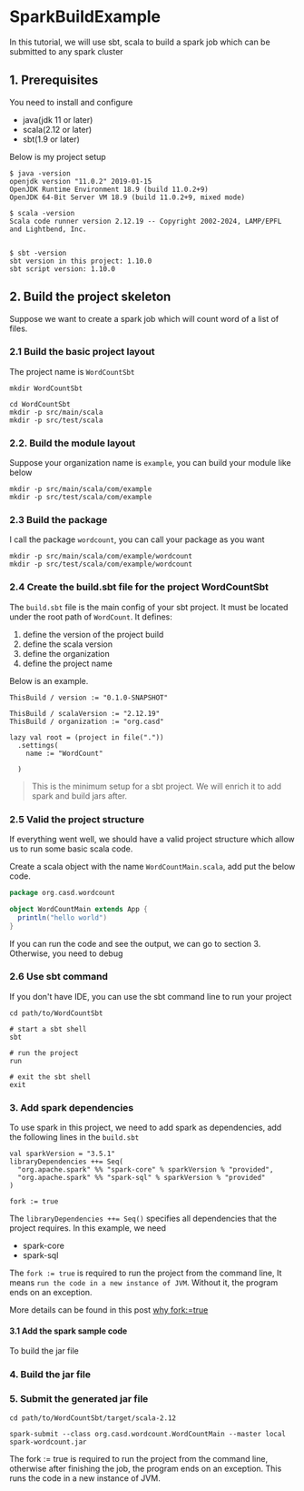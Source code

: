 # SparkBuildExample

In this tutorial, we will use sbt, scala to build a spark job which can be submitted to any spark cluster

## 1. Prerequisites

You need to install and configure 
- java(jdk 11 or later)
- scala(2.12 or later)
- sbt(1.9 or later)


Below is my project setup

```shell
$ java -version
openjdk version "11.0.2" 2019-01-15
OpenJDK Runtime Environment 18.9 (build 11.0.2+9)
OpenJDK 64-Bit Server VM 18.9 (build 11.0.2+9, mixed mode)

$ scala -version
Scala code runner version 2.12.19 -- Copyright 2002-2024, LAMP/EPFL and Lightbend, Inc.


$ sbt -version
sbt version in this project: 1.10.0
sbt script version: 1.10.0

```

## 2. Build the project skeleton

Suppose we want to create a spark job which will count word of a list of files.

### 2.1 Build the basic project layout

The project name is `WordCountSbt`

```shell
mkdir WordCountSbt

cd WordCountSbt
mkdir -p src/main/scala
mkdir -p src/test/scala
```

### 2.2. Build the module layout

Suppose your organization name is `example`, you can build your module like below

```shell
mkdir -p src/main/scala/com/example
mkdir -p src/test/scala/com/example
```

### 2.3 Build the package

I call the package `wordcount`, you can call your package as you want

```shell
mkdir -p src/main/scala/com/example/wordcount
mkdir -p src/test/scala/com/example/wordcount
```

### 2.4 Create the build.sbt file for the project WordCountSbt

The `build.sbt` file is the main config of your sbt project. It must be located under the root path of `WordCount`.
It defines:
1. define the version of the project build
2. define the scala version
3. define the organization
4. define the project name

Below is an example.
```shell
ThisBuild / version := "0.1.0-SNAPSHOT"

ThisBuild / scalaVersion := "2.12.19"
ThisBuild / organization := "org.casd"

lazy val root = (project in file("."))
  .settings(
    name := "WordCount"

  )

```

> This is the minimum setup for a sbt project. We will enrich it to add spark and build jars after.
> 

### 2.5 Valid the project structure

If everything went well, we should have a valid project structure which allow us to run some basic scala code.

Create a scala object with the name `WordCountMain.scala`, add put the below code.

```scala
package org.casd.wordcount

object WordCountMain extends App {
  println("hello world")
}
```
If you can run the code and see the output, we can go to section 3. Otherwise, you need to debug

### 2.6 Use sbt command 

If you don't have IDE, you can use the sbt command line to run your project

```shell
cd path/to/WordCountSbt

# start a sbt shell
sbt

# run the project
run

# exit the sbt shell
exit
```

### 3. Add spark dependencies

To use spark in this project, we need to add spark as dependencies, add the following lines in the `build.sbt`

```shell
val sparkVersion = "3.5.1"
libraryDependencies ++= Seq(
  "org.apache.spark" %% "spark-core" % sparkVersion % "provided",
  "org.apache.spark" %% "spark-sql" % sparkVersion % "provided"
)

fork := true
```
The `libraryDependencies ++= Seq()` specifies all dependencies that the project requires. In this example, we need
- spark-core
- spark-sql

The `fork := true` is required to run the project from the command line, It means `run the code in a new instance of JVM`. 
Without it, the program ends on an exception.

More details can be found in this post [why fork:=true](https://stackoverflow.com/questions/44298847/why-do-we-need-to-add-fork-in-run-true-when-running-spark-sbt-application?source=post_page-----80e2680d3528--------------------------------)

#### 3.1 Add the spark sample code

To build the jar file

### 4. Build the jar file



### 5. Submit the generated jar file

```shell
cd path/to/WordCountSbt/target/scala-2.12

spark-submit --class org.casd.wordcount.WordCountMain --master local spark-wordcount.jar
```

The fork := true is required to run the project from the command line, otherwise after finishing the job, the program ends on an exception. This runs the code in a new instance of JVM.